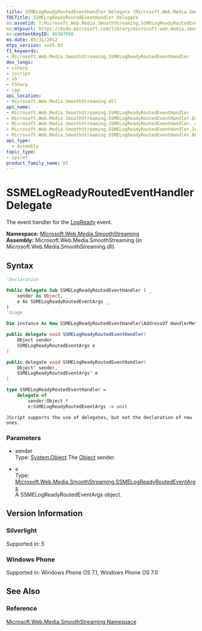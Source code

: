 ```yaml
---
title: SSMELogReadyRoutedEventHandler Delegate (Microsoft.Web.Media.SmoothStreaming)
TOCTitle: SSMELogReadyRoutedEventHandler Delegate
ms:assetid: T:Microsoft.Web.Media.SmoothStreaming.SSMELogReadyRoutedEventHandler
ms:mtpsurl: https://msdn.microsoft.com/library/microsoft.web.media.smoothstreaming.ssmelogreadyroutedeventhandler(v=VS.95)
ms:contentKeyID: 46307950
ms.date: 05/31/2012
mtps_version: v=VS.95
f1_keywords:
- Microsoft.Web.Media.SmoothStreaming.SSMELogReadyRoutedEventHandler
dev_langs:
- csharp
- jscript
- vb
- FSharp
- cpp
api_location:
- Microsoft.Web.Media.SmoothStreaming.dll
api_name:
- Microsoft.Web.Media.SmoothStreaming.SSMELogReadyRoutedEventHandler
- Microsoft.Web.Media.SmoothStreaming.SSMELogReadyRoutedEventHandler.EndInvoke
- Microsoft.Web.Media.SmoothStreaming.SSMELogReadyRoutedEventHandler..ctor
- Microsoft.Web.Media.SmoothStreaming.SSMELogReadyRoutedEventHandler.Invoke
- Microsoft.Web.Media.SmoothStreaming.SSMELogReadyRoutedEventHandler.BeginInvoke
api_type:
  - Assembly
topic_type:
- apiref
product_family_name: VS
---
```


# SSMELogReadyRoutedEventHandler Delegate

The event handler for the [LogReady](smoothstreamingmediaelement-logready-event-microsoft-web-media-smoothstreaming_1.md) event.

**Namespace:**  [Microsoft.Web.Media.SmoothStreaming](microsoft-web-media-smoothstreaming-namespace_1.md)  
**Assembly:**  Microsoft.Web.Media.SmoothStreaming (in Microsoft.Web.Media.SmoothStreaming.dll)

## Syntax

```vb
'Declaration

Public Delegate Sub SSMELogReadyRoutedEventHandler ( _
    sender As Object, _
    e As SSMELogReadyRoutedEventArgs _
)
'Usage

Dim instance As New SSMELogReadyRoutedEventHandler(AddressOf HandlerMethod)
```

```csharp
public delegate void SSMELogReadyRoutedEventHandler(
    Object sender,
    SSMELogReadyRoutedEventArgs e
)
```

```cpp
public delegate void SSMELogReadyRoutedEventHandler(
    Object^ sender,
    SSMELogReadyRoutedEventArgs^ e
)
```

``` fsharp
type SSMELogReadyRoutedEventHandler =
    delegate of
        sender:Object *
        e:SSMELogReadyRoutedEventArgs -> unit
```

```jscript
JScript supports the use of delegates, but not the declaration of new ones.
```

### Parameters

  - sender  
    Type: [System.Object](https://msdn.microsoft.com/library/e5kfa45b\(v=vs.95\))  
    The [Object](https://msdn.microsoft.com/library/e5kfa45b\(v=vs.95\)) sender.

<!-- end list -->

  - e  
    Type: [Microsoft.Web.Media.SmoothStreaming.SSMELogReadyRoutedEventArgs](ssmelogreadyroutedeventargs-class-microsoft-web-media-smoothstreaming_1.md)  
    A SSMELogReadyRoutedEventArgs object.

## Version Information

### Silverlight

Supported in: 5  

### Windows Phone

Supported in: Windows Phone OS 7.1, Windows Phone OS 7.0  

## See Also

### Reference

[Microsoft.Web.Media.SmoothStreaming Namespace](microsoft-web-media-smoothstreaming-namespace_1.md)
